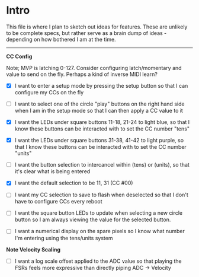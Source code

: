 # Intro

This file is where I plan to sketch out ideas for features.
These are unlikely to be complete specs, but rather serve as a brain dump of ideas - depending on how bothered I am at the time.

-----

**CC Config**

Note; MVP is latching 0-127. Consider configuring latch/momentary and value to send on the fly. Perhaps a kind of inverse MIDI learn?
- [x] I want to enter a setup mode by pressing the setup button so that I can configure my CCs on the fly
- [ ] I want to select one of the circle "play" buttons on the right hand side when I am in the setup mode so that I can then apply a CC value to it
- [x] I want the LEDs under square buttons 11-18, 21-24 to light blue, so that I know these buttons can be interacted with to set the CC number "tens"
- [x] I want the LEDs under square buttons 31-38, 41-42 to light purple, so that I know these buttons can be interacted with to set the CC number "units"
- [ ] I want the button selection to intercancel within (tens) or (units), so that it's clear what is being entered
- [x] I want the default selection to be 11, 31 (CC #00)
- [ ] I want my CC selection to save to flash when deselected so that I don't have to configure CCs every reboot
- [ ] I want the square button LEDs to update when selecting a new circle button so I am always viewing the value for the selected button.
- [ ] I want a numerical display on the spare pixels so I know what number I'm entering using the tens/units system


**Note Velocity Scaling**
- [ ] I want a log scale offset applied to the ADC value so that playing the FSRs feels more expressive than directly piping ADC -> Velocity



